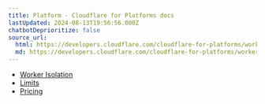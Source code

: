 ```yaml
---
title: Platform · Cloudflare for Platforms docs
lastUpdated: 2024-08-13T19:56:56.000Z
chatbotDeprioritize: false
source_url:
  html: https://developers.cloudflare.com/cloudflare-for-platforms/workers-for-platforms/platform/
  md: https://developers.cloudflare.com/cloudflare-for-platforms/workers-for-platforms/platform/index.md
---
```


* [Worker Isolation](https://developers.cloudflare.com/cloudflare-for-platforms/workers-for-platforms/platform/worker-isolation/)
* [Limits](https://developers.cloudflare.com/cloudflare-for-platforms/workers-for-platforms/platform/limits/)
* [Pricing](https://developers.cloudflare.com/cloudflare-for-platforms/workers-for-platforms/platform/pricing/)
